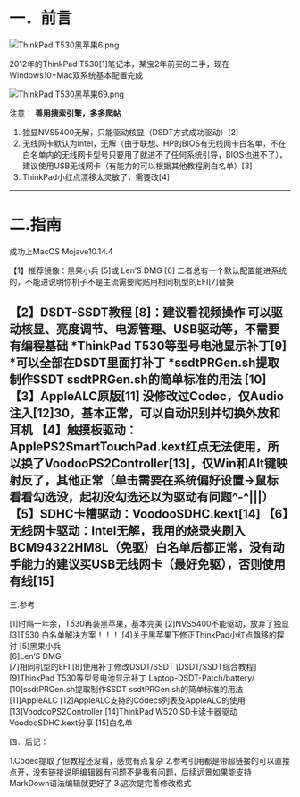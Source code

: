 # 一．前言

 ![ThinkPad T530黑苹果6.png](0)

 
2012年的ThinkPad T530[1]笔记本，某宝2年前买的二手，现在Windows10+Mac双系统基本配置完成

![ThinkPad T530黑苹果69.png](1)


注意：
**善用搜索引擎，多多爬帖**
1. 独显NVS5400无解，只能驱动核显（DSDT方式成功驱动）[2]
2. 无线网卡默认为Intel，无解（由于联想、HP的BIOS有无线网卡白名单，不在白名单内的无线网卡型号只要用了就进不了任何系统引导，BIOS也进不了），建议使用USB无线网卡（有能力的可以根据其他教程刷白名单）[3]
3. ThinkPad小红点漂移太灵敏了，需要改[4]
-------------------------------------------------
 


# 二.指南

 

成功上MacOS Mojave10.14.4

【1】推荐镜像：黑果小兵   [5]或   Len’S DMG [6]
二者总有一个默认配置能进系统的，不能进说明你机子不是主流需要爬贴用相同机型的EFI[7]替换
 
【2】DSDT-SSDT教程 [8]：建议看视频操作
可以驱动核显、亮度调节、电源管理、USB驱动等，不需要有编程基础
*ThinkPad T530等型号电池显示补丁[9]
*可以全部在DSDT里面打补丁
*ssdtPRGen.sh提取制作SSDT     ssdtPRGen.sh的简单标准的用法 [10]
【3】AppleALC原版[11] 没修改过Codec，仅Audio注入[12]30，基本正常，可以自动识别并切换外放和耳机
【4】触摸板驱动：ApplePS2SmartTouchPad.kext红点无法使用，所以换了VoodooPS2Controller[13]，仅Win和Alt键映射反了，其他正常（单击需要在系统偏好设置->鼠标 看看勾选没，起初没勾选还以为驱动有问题^-^|||）
【5】SDHC卡槽驱动：VoodooSDHC.kext[14]
【6】无线网卡驱动：Intel无解，我用的烧录夹刷入BCM94322HM8L（免驱）白名单后都正常，没有动手能力的建议买USB无线网卡（最好免驱），否则使用有线[15]
-----------------------------------------------------------------------------------------------

三.参考

 

[1]时隔一年余，T530再装黑苹果，基本完美
[2]NVS5400不能驱动，放弃了独显
[3]T530 白名单解决方案！！！
[4]关于黑苹果下修正ThinkPad小红点飘移的探讨
[5]黑果小兵  
[6]Len’S DMG     
[7]相同机型的EFI
[8]使用补丁修改DSDT/SSDT [DSDT/SSDT综合教程] 
[9]ThinkPad T530等型号电池显示补丁  Laptop-DSDT-Patch/battery/
[10]ssdtPRGen.sh提取制作SSDT     ssdtPRGen.sh的简单标准的用法 
[11]AppleALC
[12]AppleALC支持的Codecs列表及AppleALC的使用
[13]VoodooPS2Controller
[14]ThinkPad W520 SD卡读卡器驱动 VoodooSDHC.kext分享
[15]白名单
 
四．后记：

1.Codec提取了但教程还没看，感觉有点复杂
2.参考引用都是带超链接的可以直接点开，没有链接说明编辑器有问题不是我有问题，后续远景如果能支持MarkDown语法编辑就更好了
3.这次是完善修改格式
 